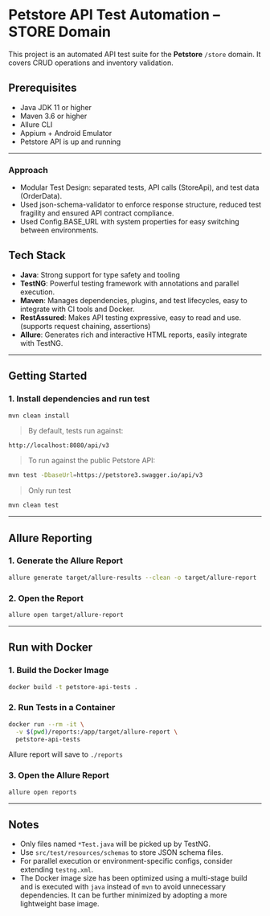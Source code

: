 # Petstore API Test Automation – STORE Domain

This project is an automated API test suite for the **Petstore** `/store` domain. It covers CRUD operations and inventory validation.

## Prerequisites
- Java JDK 11 or higher
- Maven 3.6 or higher
- Allure CLI 
- Appium + Android Emulator
- Petstore API is up and running

---

### Approach
- Modular Test Design: separated tests, API calls (StoreApi), and test data (OrderData).
- Used json-schema-validator to enforce response structure, reduced test fragility and ensured API contract compliance.
- Used Config.BASE_URL with system properties for easy switching between environments.

## Tech Stack
- **Java**: Strong support for type safety and tooling
- **TestNG**: Powerful testing framework with annotations and parallel execution.
- **Maven**: Manages dependencies, plugins, and test lifecycles, easy to integrate with CI tools and Docker.
- **RestAssured**: Makes API testing expressive, easy to read and use. (supports request chaining, assertions)
- **Allure**: Generates rich and interactive HTML reports, easily integrate with TestNG.

---

## Getting Started

### 1. Install dependencies and run test
```bash
mvn clean install
```
> By default, tests run against:
```
http://localhost:8080/api/v3
```
> To run against the public Petstore API:
```bash
mvn test -DbaseUrl=https://petstore3.swagger.io/api/v3
```
> Only run test
```bash
mvn clean test
```

---

## Allure Reporting

### 1. Generate the Allure Report
```bash
allure generate target/allure-results --clean -o target/allure-report
```

### 2. Open the Report
```bash
allure open target/allure-report
```

---

## Run with Docker

### 1. Build the Docker Image
```bash
docker build -t petstore-api-tests .
```

### 2. Run Tests in a Container
```bash
docker run --rm -it \
  -v $(pwd)/reports:/app/target/allure-report \
  petstore-api-tests
```

Allure report will save to `./reports`

### 3. Open the Allure Report
```bash
allure open reports
```

---

## Notes
- Only files named `*Test.java` will be picked up by TestNG.
- Use `src/test/resources/schemas` to store JSON schema files.
- For parallel execution or environment-specific configs, consider extending `testng.xml`.
- The Docker image size has been optimized using a multi-stage build and is executed with `java` instead of `mvn` to avoid unnecessary dependencies. It can be further minimized by adopting a more lightweight base image.